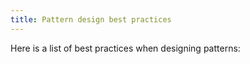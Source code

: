 ```yaml
---
title: Pattern design best practices
---
```


Here is a list of best practices when designing patterns:

<ReadMore list />
